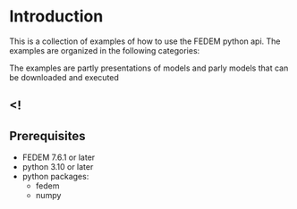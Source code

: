 # Introduction

This is a collection of examples of how to use the FEDEM python api. The examples are organized in the following categories:

The examples are partly presentations of models and parly models that can be downloaded and executed


<!
---

## Prerequisites

* FEDEM 7.6.1 or later
* python 3.10 or later
* python packages:
  * fedem
  * numpy

>